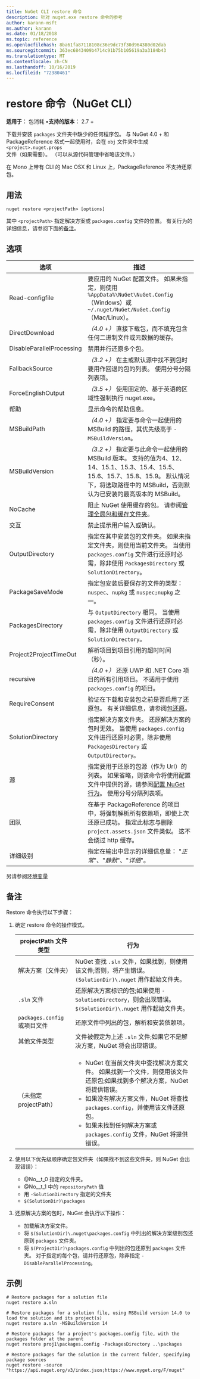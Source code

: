 ```yaml
---
title: NuGet CLI restore 命令
description: 针对 nuget.exe restore 命令的参考
author: karann-msft
ms.author: karann
ms.date: 01/18/2018
ms.topic: reference
ms.openlocfilehash: 8ba61fa87118108c36e9dc73f30d964380d02dab
ms.sourcegitcommit: 363ec6843409b4714c91b75b105619a3a3184b43
ms.translationtype: MT
ms.contentlocale: zh-CN
ms.lasthandoff: 10/16/2019
ms.locfileid: "72380461"
---
```

# <a name="restore-command-nuget-cli"></a>restore 命令（NuGet CLI）

**适用于：** 包消耗 &bullet;**支持的版本：** 2.7 +

下载并安装 `packages` 文件夹中缺少的任何程序包。 与 NuGet 4.0 + 和 PackageReference 格式一起使用时，会在 `obj` 文件夹中生成 `<project>.nuget.props` 文件（如果需要）。 （可以从源代码管理中省略该文件。）

在 Mono 上带有 CLI 的 Mac OSX 和 Linux 上，PackageReference 不支持还原包。

## <a name="usage"></a>用法

```cli
nuget restore <projectPath> [options]
```

其中 `<projectPath>` 指定解决方案或 `packages.config` 文件的位置。 有关行为的详细信息，请参阅下面的[备注](#remarks)。

## <a name="options"></a>选项

| 选项 | 描述 |
| --- | --- |
| Read-configfile | 要应用的 NuGet 配置文件。 如果未指定，则使用 `%AppData%\NuGet\NuGet.Config` （Windows）或 `~/.nuget/NuGet/NuGet.Config` （Mac/Linux）。|
| DirectDownload | *（4.0 +）* 直接下载包，而不填充包含任何二进制文件或元数据的缓存。 |
| DisableParallelProcessing | 禁用并行还原多个包。 |
| FallbackSource | *（3.2 +）* 在主或默认源中找不到包时要用作回退的包的列表。 使用分号分隔列表项。 |
| ForceEnglishOutput | *（3.5 +）* 使用固定的、基于英语的区域性强制执行 nuget.exe。 |
| 帮助 | 显示命令的帮助信息。 |
| MSBuildPath | *（4.0 +）* 指定要与命令一起使用的 MSBuild 的路径，其优先级高于 `-MSBuildVersion`。 |
| MSBuildVersion | *（3.2 +）* 指定要与此命令一起使用的 MSBuild 版本。 支持的值为4、12、14、15.1、15.3、15.4、15.5、15.6、15.7、15.8、15.9。 默认情况下，将选取路径中的 MSBuild，否则默认为已安装的最高版本的 MSBuild。 |
| NoCache | 阻止 NuGet 使用缓存的包。 请参阅[管理全局包和缓存文件夹](../../consume-packages/managing-the-global-packages-and-cache-folders.md)。 |
| 交互 | 禁止提示用户输入或确认。 |
| OutputDirectory | 指定在其中安装包的文件夹。 如果未指定文件夹，则使用当前文件夹。 当使用 `packages.config` 文件进行还原时必需，除非使用 `PackagesDirectory` 或 `SolutionDirectory`。|
| PackageSaveMode | 指定包安装后要保存的文件的类型： `nuspec`、`nupkg` 或 `nuspec;nupkg` 之一。 |
| PackagesDirectory | 与 `OutputDirectory` 相同。 当使用 `packages.config` 文件进行还原时必需，除非使用 `OutputDirectory` 或 `SolutionDirectory`。 |
| Project2ProjectTimeOut | 解析项目到项目引用的超时时间（秒）。 |
| recursive | *（4.0 +）* 还原 UWP 和 .NET Core 项目的所有引用项目。 不适用于使用 `packages.config` 的项目。 |
| RequireConsent | 验证在下载和安装包之前是否启用了还原包。 有关详细信息，请参阅[包还原](../../consume-packages/package-restore.md)。 |
| SolutionDirectory | 指定解决方案文件夹。 还原解决方案的包时无效。 当使用 `packages.config` 文件进行还原时必需，除非使用 `PackagesDirectory` 或 `OutputDirectory`。 |
| 源 | 指定要用于还原的包源（作为 Url）的列表。 如果省略，则该命令将使用配置文件中提供的源，请参阅[配置 NuGet 行为](../../consume-packages/configuring-nuget-behavior.md)。 使用分号分隔列表项。 |
| 团队 | 在基于 PackageReference 的项目中，将强制解析所有依赖项，即使上次还原已成功。 指定此标志与删除 `project.assets.json` 文件类似。 这不会绕过 http 缓存。 |
| 详细级别 | 指定在输出中显示的详细信息量： "*正常*"、"*静默*"、"*详细*"。 |

另请参阅[环境变量](cli-ref-environment-variables.md)

## <a name="remarks"></a>备注

Restore 命令执行以下步骤：

1. 确定 restore 命令的操作模式。

   | projectPath 文件类型 | 行为 |
   | --- | --- |
   | 解决方案（文件夹） | NuGet 查找 `.sln` 文件，如果找到，则使用该文件;否则，将产生错误。 `(SolutionDir)\.nuget` 用作起始文件夹。 |
   | `.sln` 文件 | 还原解决方案标识的包;如果使用 `-SolutionDirectory`，则会出现错误。 `$(SolutionDir)\.nuget` 用作起始文件夹。 |
   | `packages.config` 或项目文件 | 还原文件中列出的包，解析和安装依赖项。 |
   | 其他文件类型 | 文件被假定为上述 `.sln` 文件;如果它不是解决方案，NuGet 将会出现错误。 |
   | （未指定 projectPath） | <ul><li>NuGet 在当前文件夹中查找解决方案文件。 如果找到一个文件，则使用该文件还原包;如果找到多个解决方案，NuGet 将提供错误。</li><li>如果没有解决方案文件，NuGet 将查找 `packages.config`，并使用该文件还原包。</li><li>如果未找到任何解决方案或 `packages.config` 文件，NuGet 将提供错误。</ul> |

2. 使用以下优先级顺序确定包文件夹（如果找不到这些文件夹，则 NuGet 会出现错误）：

    - @No__t_0 指定的文件夹。
    - @No__t_1 中的 `repositoryPath` 值
    - 用 `-SolutionDirectory` 指定的文件夹
    - `$(SolutionDir)\packages`

3. 还原解决方案的包时，NuGet 会执行以下操作：
    - 加载解决方案文件。
    - 将 `$(SolutionDir)\.nuget\packages.config` 中列出的解决方案级别包还原到 `packages` 文件夹。
    - 将 `$(ProjectDir)\packages.config` 中列出的包还原到 `packages` 文件夹。 对于指定的每个包，请并行还原包，除非指定 `-DisableParallelProcessing`。

## <a name="examples"></a>示例

```cli
# Restore packages for a solution file
nuget restore a.sln

# Restore packages for a solution file, using MSBuild version 14.0 to load the solution and its project(s)
nuget restore a.sln -MSBuildVersion 14

# Restore packages for a project's packages.config file, with the packages folder at the parent
nuget restore proj1\packages.config -PackagesDirectory ..\packages

# Restore packages for the solution in the current folder, specifying package sources
nuget restore -source "https://api.nuget.org/v3/index.json;https://www.myget.org/F/nuget"
```
